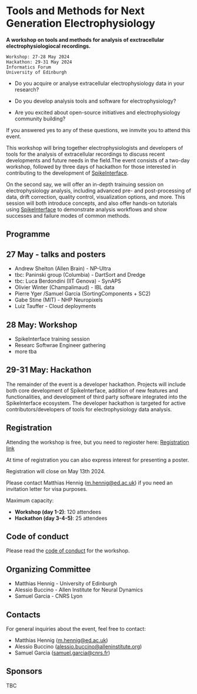 # Tools and Methods for Next Generation Electrophysiology

**A workshop on tools and methods for analysis of exctracellular electrophysiologiocal recordings.**
```
Workshop: 27-28 May 2024
Hackathon: 29-31 May 2024
Informatics Forum
University of Edinburgh
```

* Do you acquire or analyse extracellular electrophysiology data in your research? 

* Do you develop analysis tools and software for electrophysiology?

* Are you excited about open-source initiatives and electrophysiology community building?

If you answered yes to any of these questions, we inmvite you to attend this event.

This workshop will bring together electrophysiologists and developers of tools for the analysis of extracellular recordings to discuss recent developments and future needs in the field.The event 
consists of a two-day workshop, followed by three days of hackathon for those interested in contributing to the development of [SpikeInterface](https://spikeinterface.readthedocs.io/en/latest/).

On the second say, we will offer an in-depth trainuing session on electrophysiology analysis, including advanced pre- and post-processing of data, drift correction, quality control, visualization options, and more. This session will both introduce concepts, and also offer hands-on tutorials using [SpikeInterface](https://spikeinterface.readthedocs.io/en/latest/) to demonstrate analysis workflows and show successes and failure modes of common methods.

## Programme

27 May - talks and posters
---------------

- Andrew Shelton (Allen Brain) - NP-Ultra
- tbc: Paninski group (Columbia) - DartSort and Dredge
- tbc: Luca Berdondini (IIT Genova) - SynAPS
- Olivier Winter (Champalimaud) - IBL data
- Pierre Yger /Samuel Garcia (SortingComponents + SC2)
- Gabe Stine (MIT) - NHP Neuropixels
- Luiz Tauffer - Cloud deployments


28 May: Workshop
----------------

- SpikeInterface training session
- Researc Softwrae Engineer gathering
- more tba

29-31 May: Hackathon
-----------------

The remainder of the event is a developer hackathon. Projects will include both core development of SpikeInterface, addition of new features and functionalities, and development of third party software integrated into the SpikeInterface ecosystem. The developer hackathon is targeted for active contributors/developers of tools for electrophysiology data analysis.

## Registration

Attending the workshop is free, but you need to regioster here:
[Registration link](https://forms.gle/iaBgEuw24wzzhJpF8)

At time of registration you can also express interest for presenting a poster.

Registration will close on May 13th 2024.

Please contact Matthias Hennig (m.hennig@ed.ac.uk)  if you need an invitation letter for visa purposes.

Maximum capacity:
* **Workshop (day 1-2)**: 120 attendees
* **Hackathon (day 3-4-5)**: 25 attendees

## Code of conduct

Please read the [code of conduct](code-of-conduct/) for the workshop.

## Organizing Committee

* Matthias Hennig - University of Edinburgh
* Alessio Buccino - Allen Institute for Neural Dynamics
* Samuel Garcia - CNRS Lyon


## Contacts

For general inquiries about the event, feel free to contact:
* Matthias Hennig (m.hennig@ed.ac.uk) 
* Alessio Buccino (alessio.buccino@alleninstitute.org)
* Samuel Garcia (samuel.garcia@cnrs.fr)

## Sponsors

TBC
